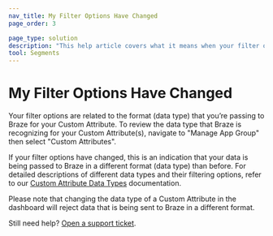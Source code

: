 ```yaml
---
nav_title: My Filter Options Have Changed
page_order: 3

page_type: solution
description: "This help article covers what it means when your filter options for your Custom Attributes have changed."
tool: Segments
---
```


# My Filter Options Have Changed


Your filter options are related to the format (data type) that you’re passing to Braze for your Custom Attribute. To review the data type that Braze is recognizing for your Custom Attribute(s), navigate to "Manage App Group" then select "Custom Attributes".

If your filter options have changed, this is an indication that your data is being passed to Braze in a different format (data type) than before. For detailed descriptions of different data types and their filtering options, refer to our [Custom Attribute Data Types][36] documentation.

Please note that changing the data type of a Custom Attribute in the dashboard will reject data that is being sent to Braze in a different format.

Still need help? [Open a support ticket]({{site.baseurl}}/support_contact/).


[36]: {{site.baseurl}}/user_guide/data_and_analytics/custom_data/custom_attributes/#custom-attribute-data-types
